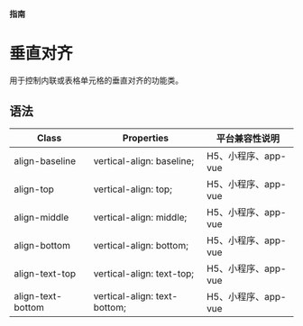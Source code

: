 #### <span class="text-lg text-gray-500 font-normal">指南</span>

<div class="w-screen"></div>

# 垂直对齐
<a-typography-text>
    用于控制内联或表格单元格的垂直对齐的功能类。
</a-typography-text>

<CssPrefix />

## 语法
| Class | Properties | 平台兼容性说明
| --- | --- | ---
| <a-link status="success">align-baseline</a-link> | <a-link>vertical-align: baseline;</a-link><br/> | H5、小程序、app-vue
| <a-link status="success">align-top</a-link> | <a-link>vertical-align: top;</a-link><br/> | H5、小程序、app-vue
| <a-link status="success">align-middle</a-link> | <a-link>vertical-align: middle;</a-link><br/> | H5、小程序、app-vue
| <a-link status="success">align-bottom</a-link> | <a-link>vertical-align: bottom;</a-link><br/> | H5、小程序、app-vue
| <a-link status="success">align-text-top</a-link> | <a-link>vertical-align: text-top;</a-link><br/> | H5、小程序、app-vue
| <a-link status="success">align-text-bottom</a-link> | <a-link>vertical-align: text-bottom;</a-link><br/> | H5、小程序、app-vue